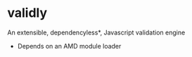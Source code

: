 validly
=======

An extensible, dependencyless*, Javascript validation engine

* Depends on an AMD module loader
